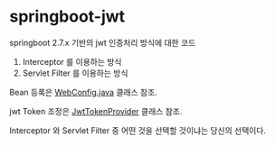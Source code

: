 # springboot-jwt

springboot 2.7.x 기반의 jwt 인증처리 방식에 대한 코드

1. Interceptor 를 이용하는 방식
2. Servlet Filter 를 이용하는 방식

Bean 등록은 [WebConfig.java](src/main/java/io/ppesky/auth/config/WebConfig.java) 클래스 참조.

jwt Token 조정은 [JwtTokenProvider](src/main/java/io/ppesky/auth/config/util/JwtTokenProvider.java) 클래스 참조.

Interceptor 와 Servlet Filter 중 어떤 것을 선택할 것이냐는 당신의 선택이다.

